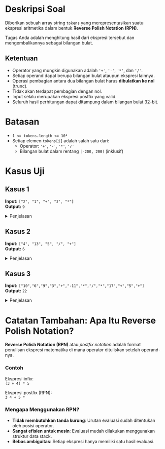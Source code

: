 # Deskripsi Soal

Diberikan sebuah array string `tokens` yang merepresentasikan suatu ekspresi aritmetika dalam bentuk **Reverse Polish Notation (RPN)**.

Tugas Anda adalah menghitung hasil dari ekspresi tersebut dan mengembalikannya sebagai bilangan bulat.

## Ketentuan

- Operator yang mungkin digunakan adalah `'+'`, `'-'`, `'*'`, dan `'/'`.
- Setiap operand dapat berupa bilangan bulat ataupun ekspresi lainnya.
- Operasi pembagian antara dua bilangan bulat harus **dibulatkan ke nol** (trunc).
- Tidak akan terdapat pembagian dengan nol.
- Input selalu merupakan ekspresi postfix yang valid.
- Seluruh hasil perhitungan dapat ditampung dalam bilangan bulat 32-bit.

# Batasan

- `1 <= tokens.length <= 10⁴`
- Setiap elemen `tokens[i]` adalah salah satu dari:
  - Operator: `'+'`, `'-'`, `'*'`, `'/'`
  - Bilangan bulat dalam rentang `[-200, 200]` (inklusif)

# Kasus Uji

## Kasus 1  
**Input:** `["2", "1", "+", "3", "*"]`  
**Output:** `9`  
<details>
<summary>Penjelasan</summary>
(2 + 1) * 3 = 9
</details>

## Kasus 2  
**Input:** `["4", "13", "5", "/", "+"]`  
**Output:** `6`  
<details>
<summary>Penjelasan</summary>
4 + (13 / 5) = 4 + 2 = 6
</details>

## Kasus 3  
**Input:** `["10","6","9","3","+","-11","*","/","*","17","+","5","+"]`  
**Output:** `22`  
<details>
<summary>Penjelasan</summary>
Ekspresi:
((10 * (6 / ((9 + 3) * -11))) + 17) + 5  <br>
= ((10 * (6 / (12 * -11))) + 17) + 5  <br>
= ((10 * (6 / -132)) + 17) + 5  <br>
= ((10 * 0) + 17) + 5  <br>
= 17 + 5  <br>
= 22
</details>

# Catatan Tambahan: Apa Itu Reverse Polish Notation?

**Reverse Polish Notation (RPN)** atau *postfix notation* adalah format penulisan ekspresi matematika di mana operator dituliskan setelah operand-nya.

### Contoh

Ekspresi infix:  
`(3 + 4) * 5`

Ekspresi postfix (RPN):  
`3 4 + 5 *`

### Mengapa Menggunakan RPN?

- **Tidak membutuhkan tanda kurung**: Urutan evaluasi sudah ditentukan oleh posisi operator.
- **Sangat efisien untuk mesin**: Evaluasi mudah dilakukan menggunakan struktur data stack.
- **Bebas ambiguitas**: Setiap ekspresi hanya memiliki satu hasil evaluasi.
